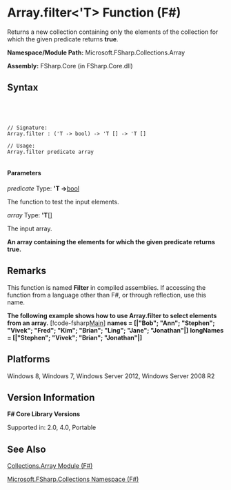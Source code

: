# Array.filter<'T> Function (F#)

Returns a new collection containing only the elements of the collection for which the given predicate returns **true**.

**Namespace/Module Path:** Microsoft.FSharp.Collections.Array

**Assembly:** FSharp.Core (in FSharp.Core.dll)


## Syntax



```




// Signature:
Array.filter : ('T -> bool) -> 'T [] -> 'T []

// Usage:
Array.filter predicate array


```





#### Parameters
*predicate*
Type: **'T -&gt;**[bool](http://msdn.microsoft.com/en-us/library/89c0cf9c-49ce-4207-a3be-555851a67dd5)


The function to test the input elements.


*array*
Type: **'T**[[]](http://msdn.microsoft.com/en-us/library/def20292-9aae-4596-9275-b94e594f8493)


The input array.



**An array containing the elements for which the given predicate returns true.**
## Remarks
This function is named **Filter** in compiled assemblies. If accessing the function from a language other than F#, or through reflection, use this name.

**The following example shows how to use Array.filter to select elements from an array.**
[!code-fsharp[Main](snippets/fssamples101/snippet1007.fs)]
**names = [|"Bob"; "Ann"; "Stephen"; "Vivek"; "Fred"; "Kim"; "Brian"; "Ling"; "Jane"; "Jonathan"|]**
**longNames = [|"Stephen"; "Vivek"; "Brian"; "Jonathan"|]**
## Platforms
Windows 8, Windows 7, Windows Server 2012, Windows Server 2008 R2


## Version Information
**F# Core Library Versions**

Supported in: 2.0, 4.0, Portable




## See Also
[Collections.Array Module &#40;F&#35;&#41;](Collections.Array-Module-%5BFSharp%5D.md)

[Microsoft.FSharp.Collections Namespace &#40;F&#35;&#41;](Microsoft.FSharp.Collections-Namespace-%5BFSharp%5D.md)

